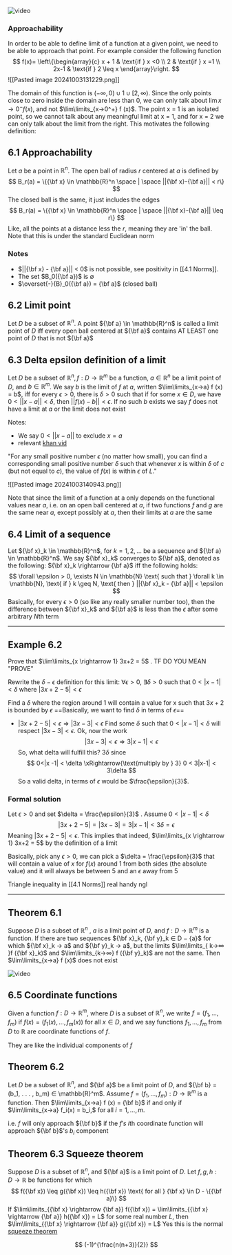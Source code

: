 ![video](https://www.youtube.com/watch?v=eLNY4uPoWLI&ab_channel=MathCoursesbyDr.Ebrahimian)
### Approachability
In order to be able to define limit of a function at a given point, we need to be able to approach that point. For example consider the following function
$$
f(x)=
\left\{\begin{array}{c}
	x + 1 & \text{if } x <0 \\
	2 & \text{if } x =1 \\
	2x-1 & \text{if } 2 \leq x
\end{array}\right.
$$
![[Pasted image 20241003131229.png]]

The domain of this function is $(−∞, 0) ∪ {1} ∪ [2, ∞)$. Since the only points close to zero inside the domain are less than 0, we can only talk about $\lim\limits{x→0^−} f (x)$, and not $\lim\limits_{x→0^+} f (x)$. The point x = 1 is an isolated point, so we cannot talk about any meaningful limit at x = 1, and for x = 2 we can only talk about the limit from the right. This motivates the following definition:
## 6.1 Approachability
Let $a$ be a point in $\mathbb{R}^n$. The open ball of radius $r$ centered at $a$ is defined by 
$$
B_r(a) = \{{\bf x} \in \mathbb{R}^n \space | \space ||{\bf x}-{\bf a}|| < r\}
$$
The closed ball is the same, it just includes the edges
$$
B_r(a) = \{{\bf x} \in \mathbb{R}^n \space | \space ||{\bf x}-{\bf a}|| \leq r\}
$$
Like, all the points at a distance less the $r$, meaning they are 'in' the ball. Note that this is under the standard Euclidean norm
### Notes
- $||{\bf x} - {\bf a}|| < 0$ is not possible, see positivity in [[4.1 Norms]].
- The set $B_0({\bf a})$ is $\emptyset$ 
- $\overset{-}{B}_0({\bf a}) = {\bf a}$ (closed ball)
## 6.2 Limit point
Let $D$ be a subset of $\mathbb{R}^n$. A point ${\bf a} \in \mathbb{R}^n$ is called a limit point of $D$ iff every open ball centered at ${\bf a}$ contains AT LEAST one point of $D$ that is not ${\bf a}$ 
## 6.3 Delta epsilon definition of a limit
Let $D$ be a subset of $\mathbb{R}^n, f : D → \mathbb{R}^m$ be a function, $a ∈ \mathbb{R}^n$ be a limit point of $D$, and $b ∈ \mathbb{R}^m$. We say $b$ is the limit of $f$ at $a$, written $\lim\limits_{x→a} f (x) = b$, iff for every $ϵ > 0$, there is $δ > 0$ such that if for some $x ∈ D$, we have $0 < ||x − a|| < δ$, then $||f (x) − b|| < ϵ.$ If no such $b$ exists we say $f$ does not have a limit at $a$ or the limit does not exist

Notes:
- We say $0 < ||x − a||$ to exclude $x = a$
- relevant [khan vid](https://www.khanacademy.org/math/ap-calculus-ab/ab-limits-new/ab-limits-optional/v/epsilon-delta-definition-of-limits#:~:text=Explore%20the%20epsilon%2Ddelta%20definition,L%20is%20less%20than%20%CE%B5.)

"For any small positive number $\epsilon$ (no matter how small), you can find a corresponding small positive number $\delta$ such that whenever $x$ is within $\delta$ of $c$ (but not equal to $c$), the value of $f(x)$ is within $\epsilon$ of $L$."

![[Pasted image 20241003140943.png]]

 Note that since the limit of a function at a only depends on the functional values near $a$, i.e. on an open ball centered at $a$, if two functions $f$ and $g$ are the same near $a$, except possibly at $a$, then their limits at $a$ are the same
## 6.4 Limit of a sequence
Let ${\bf x}_k \in \mathbb{R}^n$, for $k = 1,2, \dots$ be a sequence and ${\bf a} \in \mathbb{R}^n$. We say ${\bf x}_k$ converges to ${\bf a}$, denoted as the following: ${\bf x}_k \rightarrow {\bf a}$ iff the following holds:
$$
\forall \epsilon > 0, \exists N \in \mathbb{N} \text{ such that } \forall k \in \mathbb{N}, \text{ if } k \geq N, \text{ then }  ||{\bf x}_k - {\bf a}|| < \epsilon 
$$
Basically, for every $\epsilon > 0$ (so like any really smaller number too), then the difference between ${\bf x}_k$ and ${\bf a}$ is less than the $\epsilon$ after some arbitrary $N$th term
***
## Example 6.2
Prove that $\lim\limits_{x \rightarrow 1} 3x+2 = 5$ . TF DO YOU MEAN "PROVE"

Rewrite the $\delta-\epsilon$  definition for this limit:
$\forall \epsilon > 0$, $\exists \delta > 0$ such that $0 < |x - 1 | < \delta$ where $|3x + 2 - 5| < \epsilon$ 

Find a $\delta$ where the region around 1 will contain a value for x such that $3x+2$ is bounded by $\epsilon$ ==Basically, we want to find $\delta$ in terms of $\epsilon$== 
- $|3x + 2 -5| < \epsilon \Rightarrow |3x -3| < \epsilon$ 
Find some $\delta$ such that $0 < |x - 1| < \delta$ will respect $|3x - 3| < \epsilon$.
Ok, now the work
$$
|3x-3| < \epsilon \Rightarrow 3|x - 1| < \epsilon
$$
So, what delta will fulfill this? $3\delta$ since
$$
0<|x -1| < \delta \xRightarrow{\text{multiply by } 3} 0 < 3|x-1| < 3\delta
$$
So a valid delta, in terms of $\epsilon$ would be $\frac{\epsilon}{3}$.

### Formal solution
Let $\epsilon > 0$ and set $\delta = \frac{\epsilon}{3}$ . Assume $0  < |x - 1| < \delta$ 
$$
|3x + 2- 5| = |3x - 3| = 3|x-1|< 3\delta = \epsilon
$$
Meaning $|3x + 2 - 5| < \epsilon$. This implies that indeed, $\lim\limits_{x \rightarrow 1} 3x+2 = 5$ by the definition of a limit

Basically, pick any $\epsilon > 0$, we can pick a $\delta = \frac{\epsilon}{3}$ that will contain a value of $x$ for $f(x)$ around $1$ from both sides (the absolute value) and it will always be between $5$ and an $\epsilon$ away from $5$

Triangle inequality in [[4.1 Norms]] real handy ngl
***
## Theorem 6.1
Suppose $D$ is a subset of $\mathbb{R}^n$ , $a$ is a limit point of $D$, and $f : D → \mathbb{R}^m$ is a function. If there are two sequences ${\bf x}_k, {\bf y}_k ∈ D − {a}$ for which ${\bf x}_k → a$ and ${\bf y}_k → a$, but the limits $\lim\limits_{ k→∞ }f ({\bf x}_k)$ and $\lim\limits_{k→∞} f ({\bf y}_k)$ are not the same. Then $\lim\limits_{x→a} f (x)$ does not exist

![video](https://www.youtube.com/watch?v=DFUTxABLeK0&ab_channel=MathCoursesbyDr.Ebrahimian)
## 6.5 Coordinate functions
Given a function $f : D → \mathbb{R}^m$, where $D$ is a subset of $\mathbb{R}^n$, we write $f = (f_1, . . . , f_m)$ if $f (x) = (f_1(x), . . . , f_m(x))$ for all $x ∈ D$, and we say functions $f_1, . . . , f_m$ from $D$ to $\mathbb{R}$ are coordinate functions of $f$. 

They are like the individual components of $f$ 
## Theorem 6.2
Let $D$ be a subset of $\mathbb{R}^n$, and ${\bf a}$ be a limit point of $D$, and ${\bf b} = (b_1, . . . , b_m) ∈ \mathbb{R}^m$. Assume $f = (f_1, . . . , f_m) : D → \mathbb{R}^m$ is a function. Then $\lim\limits_{x→a} f (x) = {\bf b}$ if and only if $\lim\limits_{x→a} f_i(x) = b_i,$ for all $i = 1, . . . , m.$ 

i.e. $f$ will only approach ${\bf b}$ if the $f's$ $i$th coordinate function will approach ${\bf b}$'s $b_i$ component
## Theorem 6.3 Squeeze theorem
Suppose $D$ is a subset of $\mathbb{R}^n$, and ${\bf a}$ is a limit point of $D$. Let $f,g,h : D \rightarrow \mathbb{R}$ be functions for which
$$
f({\bf x}) \leq g({\bf x}) \leq h({\bf x}) \text{ for all } {\bf x} \in D - \{{\bf a}\}
$$
If $\lim\limits_{{\bf x} \rightarrow {\bf a}} f({\bf x}) = \lim\limits_{{\bf x} \rightarrow {\bf a}} h({\bf x}) = L$ for some real number $L$, then $\lim\limits_{{\bf x} \rightarrow {\bf a}} g({\bf x}) = L$ 
Yes this is the normal [squeeze theorem](https://en.wikipedia.org/wiki/Squeeze_theorem)

$$
(-1)^{\frac{n(n+3)}{2}}
$$
